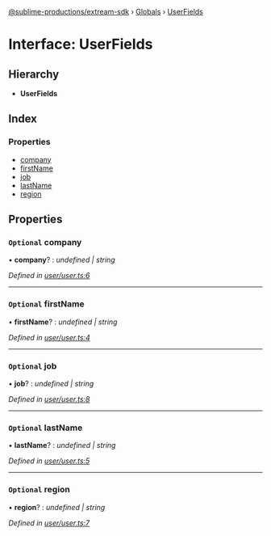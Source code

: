 [@sublime-productions/extream-sdk](../README.md) › [Globals](../globals.md) › [UserFields](userfields.md)

# Interface: UserFields

## Hierarchy

* **UserFields**

## Index

### Properties

* [company](userfields.md#optional-company)
* [firstName](userfields.md#optional-firstname)
* [job](userfields.md#optional-job)
* [lastName](userfields.md#optional-lastname)
* [region](userfields.md#optional-region)

## Properties

### `Optional` company

• **company**? : *undefined | string*

*Defined in [user/user.ts:6](https://github.com/Extream-SaaS/ex-sdk/blob/ed34b16/src/user/user.ts#L6)*

___

### `Optional` firstName

• **firstName**? : *undefined | string*

*Defined in [user/user.ts:4](https://github.com/Extream-SaaS/ex-sdk/blob/ed34b16/src/user/user.ts#L4)*

___

### `Optional` job

• **job**? : *undefined | string*

*Defined in [user/user.ts:8](https://github.com/Extream-SaaS/ex-sdk/blob/ed34b16/src/user/user.ts#L8)*

___

### `Optional` lastName

• **lastName**? : *undefined | string*

*Defined in [user/user.ts:5](https://github.com/Extream-SaaS/ex-sdk/blob/ed34b16/src/user/user.ts#L5)*

___

### `Optional` region

• **region**? : *undefined | string*

*Defined in [user/user.ts:7](https://github.com/Extream-SaaS/ex-sdk/blob/ed34b16/src/user/user.ts#L7)*
